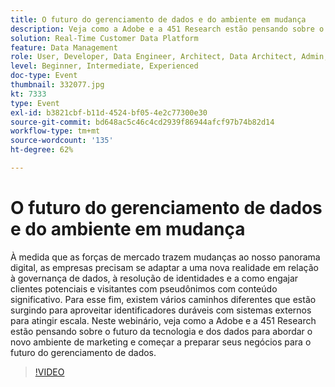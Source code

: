 ```yaml
---
title: O futuro do gerenciamento de dados e do ambiente em mudança
description: Veja como a Adobe e a 451 Research estão pensando sobre o futuro da tecnologia e dos dados para abordar o novo ambiente de marketing e começar a preparar seus negócios para o futuro do gerenciamento de dados.
solution: Real-Time Customer Data Platform
feature: Data Management
role: User, Developer, Data Engineer, Architect, Data Architect, Admin, Leader
level: Beginner, Intermediate, Experienced
doc-type: Event
thumbnail: 332077.jpg
kt: 7333
type: Event
exl-id: b3821cbf-b11d-4524-bf05-4e2c77300e30
source-git-commit: bd648ac5c46c4cd2939f86944afcf97b74b82d14
workflow-type: tm+mt
source-wordcount: '135'
ht-degree: 62%

---
```


# O futuro do gerenciamento de dados e do ambiente em mudança

À medida que as forças de mercado trazem mudanças ao nosso panorama digital, as empresas precisam se adaptar a uma nova realidade em relação à governança de dados, à resolução de identidades e a como engajar clientes potenciais e visitantes com pseudônimos com conteúdo significativo. Para esse fim, existem vários caminhos diferentes que estão surgindo para aproveitar identificadores duráveis com sistemas externos para atingir escala. Neste webinário, veja como a Adobe e a 451 Research estão pensando sobre o futuro da tecnologia e dos dados para abordar o novo ambiente de marketing e começar a preparar seus negócios para o futuro do gerenciamento de dados.

>[!VIDEO](https://video.tv.adobe.com/v/332077/?quality=12&learn=on)
